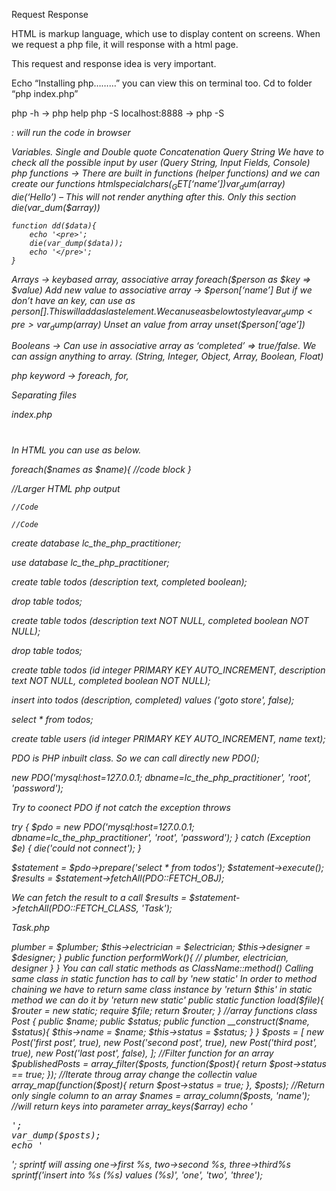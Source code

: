 Request
Response

HTML is markup language, which use to display content on screens. When we request a php file, it will response with a html page. 

This request and response idea is very important. 

Echo “Installing php………” you can view this on terminal too. Cd to folder “php index.php”

php -h → php help
php -S localhost:8888 → php -S <address>:<port> will run the code in browser

Variables.
Single and Double quote
Concatenation
Query String
We have to check all the possible input by user (Query String, Input Fields, Console)
php functions → There are built in functions (helper functions) and we can create our functions
	htmlspecialchars($_GET[‘name’])
	var_dum($array)
	die(‘Hello’) – This will not render anything after this. Only this section
		die(var_dum($array))

	function dd($data){
		echo '<pre>';
		die(var_dump($data));
		echo '</pre>';
	}


Arrays → 
	keybased array, associative array 
	foreach($person as $key => $value)
	Add new value to associative array → $person[‘name’]
	But if we don’t have an key, can use as $person[]. This will add as last element.
	We can use as below to style a var_dump
		<pre>var_dump($array)</pre>
	Unset an value from array unset($person[‘age’])

Booleans → Can use in associative array as ‘completed’ => true/false. We can assign anything to 	array. (String, Integer, Object, Array, Boolean, Float)
	
php keyword → foreach, for, 


Separating files

index.php

<?php
$name = 'Arafath';
require('index.view.php');


index.view.php

<body>
<h1><?=$name?></h1>
</body>

In HTML you can use as below.

foreach($names as $name){
//code block
}

<?php foreach($names as $name) : ?>
//Larger HTML php output
<?php endforeach; ?>

<?php if(condition) : ?>
	//Code
<?php else : ?>
	//Code
<?php endif; ?>

create database lc_the_php_practitioner;

use database lc_the_php_practitioner;

create table todos (description text, completed boolean);

drop table todos;

create table todos (description text NOT NULL, completed boolean NOT NULL);

drop table todos;

create table todos (id integer PRIMARY KEY AUTO_INCREMENT, description text NOT NULL, completed boolean NOT NULL);

insert into todos (description, completed) values ('goto store', false);

select * from todos;


create table users (id integer PRIMARY KEY AUTO_INCREMENT, name text);





PDO is PHP inbuilt class. So we can call directly new PDO();

new PDO('mysql:host=127.0.0.1; dbname=lc_the_php_practitioner', 'root', 'password');


Try to coonect PDO if not catch the exception throws

try {
	$pdo = new PDO('mysql:host=127.0.0.1; dbname=lc_the_php_practitioner', 'root', 'password');	
} catch (Exception $e) {
	die('could not connect');
}


$statement = $pdo->prepare('select * from todos');
$statement->execute();
$results = $statement->fetchAll(PDO::FETCH_OBJ);

We can fetch the result to a call
$results = $statement->fetchAll(PDO::FETCH_CLASS, 'Task');

Task.php

<?php
class Task {
    public $description;
    public $complete;
}

class Database{
	public static make(){

	}
}

By static method we can use class as Database::make without making an instance. 


Contractor needs electricion, plumber, designer to do a task

So we hire contractor with all these three

Yes. Contractor also can do these three. But the task will be little bit slower. 


class Contractor {

	private $plumber;
	private $electrician;
	private $designer;

	public function __construct($plumber, $electrician, $designer){
		$this->plumber = $plumber;
		$this->electrician = $electrician;
		$this->designer = $designer;
	}

	public function performWork(){
		// plumber, electrician, designer
	}
}

You can call static methods as ClassName::method()
Calling same class in static function has to call by 'new static'
In order to method chaining we have to return same class instance by 'return $this' in static method we can do it by 'return new static'

public static function load($file){
	$router = new static;
	require $file;
	return $router;
}


//array functions

class Post {
    public $name;
    public $status;

    public function __construct($name, $status){
        $this->name = $name;
        $this->status = $status;
    }
}

$posts = [
    new Post('first post', true),
    new Post('second post', true),
    new Post('third post', true),
    new Post('last post', false),
];

//Filter function for an array
$publishedPosts = array_filter($posts, function($post){
    return $post->status == true;
});

//Iterate throug array change the collectin value
array_map(function($post){
    return $post->status = true;
}, $posts);

//Return only single column to an array
$names = array_column($posts, 'name');

//will return keys into parameter
array_keys($array)


echo '<pre>';
var_dump($posts);
echo '</pre>';



sprintf will assing one->first %s, two->second %s, three->third%s
sprintf('insert into %s (%s) values (%s)', 'one', 'two', 'three');